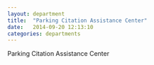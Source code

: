 ```yaml
---
layout: department
title:  "Parking Citation Assistance Center"
date:   2014-09-20 12:13:10
categories: departments
---
```


Parking Citation Assistance Center